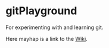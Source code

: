 # gitPlayground
For experimenting with and learning git.

Here mayhap is a link to the [Wiki](wiki).